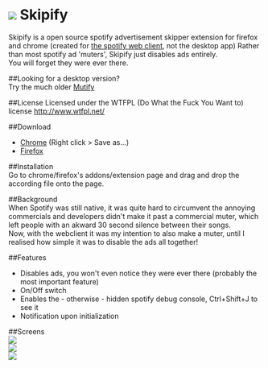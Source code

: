 ![](https://raw.github.com/jariz/Skipify/master/chrome/skipify48.png) Skipify
=======
Skipify is a open source spotify advertisement skipper extension for firefox and chrome (created for [the spotify web client](http://play.spotify.com/), not the desktop app)
Rather than most spotify ad 'muters', Skipify just disables ads entirely.  
You will forget they were ever there.  

##Looking for a desktop version?  
Try the much older [Mutify](http://github.com/jariz/Mutify)

##License
Licensed under the WTFPL (Do What the Fuck You Want to) license http://www.wtfpl.net/  

##Download
- [Chrome](https://github.com/jariz/Skipify/raw/master/skipify.crx) (Right click > Save as...)   
- [Firefox](https://github.com/jariz/Skipify/raw/master/skipify.xpi)  

##Installation  
Go to chrome/firefox's addons/extension page and drag and drop the according file onto the page.  
  
##Background  
When Spotify was still native, it was quite hard to circumvent the annoying commercials and developers didn't make it past a commercial muter, which left people with an akward 30 second silence between their songs.  
Now, with the webclient it was my intention to also make a muter, until I realised how simple it was to disable the ads all together!  
  
##Features  

- Disables ads, you won't even notice they were ever there (probably the most important feature)  
- On/Off switch  
- Enables the - otherwise - hidden spotify debug console, Ctrl+Shift+J to see it  
- Notification upon initialization

##Screens  
![](https://easycaptu.re/WgDM4.png)  
![](https://easycaptu.re/am9c4.png)  
![](https://easycaptu.re/56VFF.png)  

